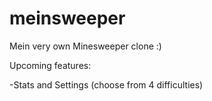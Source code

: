 # meinsweeper
Mein very own Minesweeper clone :)

Upcoming features:

-Stats and Settings (choose from 4 difficulties)
